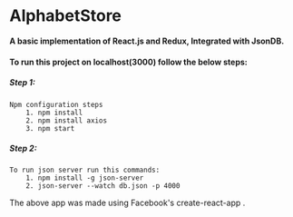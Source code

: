 # AlphabetStore

**A basic implementation of React.js and Redux, Integrated with JsonDB.**

#### To run this project on localhost(3000) follow the below steps:
    
##### Step 1:
    Npm configuration steps
        1. npm install
        2. npm install axios
        3. npm start    
        
##### Step 2:
    To run json server run this commands:
        1. npm install -g json-server
        2. json-server --watch db.json -p 4000

The above app was made using Facebook's create-react-app .